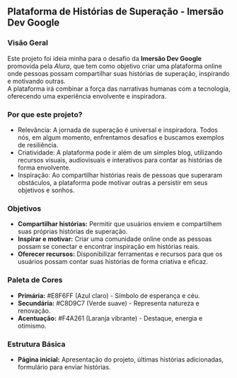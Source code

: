 ## Plataforma de Histórias de Superação - Imersão Dev Google

### Visão Geral

Este projeto foi ideia minha para o desafio da **Imersão Dev Google** promovida pela _Alura_, que tem como objetivo criar uma plataforma online onde pessoas possam compartilhar suas histórias de superação, inspirando e motivando outras.  
A plataforma irá combinar a força das narrativas humanas com a tecnologia, oferecendo uma experiência envolvente e inspiradora.

### Por que este projeto?

- Relevância: A jornada de superação é universal e inspiradora. Todos nós, em algum momento, enfrentamos desafios e buscamos exemplos de resiliência.
- Criatividade: A plataforma pode ir além de um simples blog, utilizando recursos visuais, audiovisuais e interativos para contar as histórias de forma envolvente.
- Inspiração: Ao compartilhar histórias reais de pessoas que superaram obstáculos, a plataforma pode motivar outras a persistir em seus objetivos e sonhos.

### Objetivos

- **Compartilhar histórias:** Permitir que usuários enviem e compartilhem suas próprias histórias de superação.
- **Inspirar e motivar:** Criar uma comunidade online onde as pessoas possam se conectar e encontrar inspiração em histórias reais.
- **Oferecer recursos:** Disponibilizar ferramentas e recursos para que os usuários possam contar suas histórias de forma criativa e eficaz.

### Paleta de Cores

- **Primária:** #E8F6FF (Azul claro) - Símbolo de esperança e céu.
- **Secundária:** #C8D9C7 (Verde suave) - Representa natureza e renovação.
- **Acentuação:** #F4A261 (Laranja vibrante) - Destaque, energia e otimismo.

### Estrutura Básica

- **Página inicial:** Apresentação do projeto, últimas histórias adicionadas, formulário para enviar histórias.

